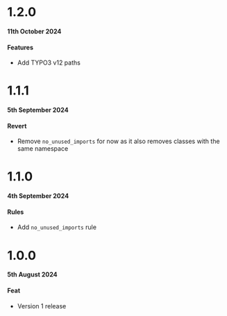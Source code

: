 # 1.2.0

**11th October 2024**

#### Features

- Add TYPO3 v12 paths

# 1.1.1

**5th September 2024**

#### Revert

- Remove `no_unused_imports` for now as it also removes classes with the same namespace

# 1.1.0

**4th September 2024**

#### Rules

- Add `no_unused_imports` rule

# 1.0.0

**5th August 2024**

#### Feat

- Version 1 release

